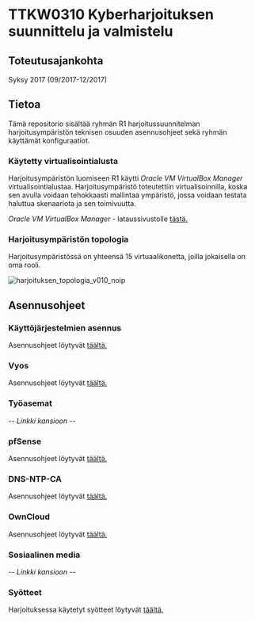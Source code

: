 # TTKW0310 Kyberharjoituksen suunnittelu ja valmistelu
## Toteutusajankohta

Syksy 2017 (09/2017-12/2017)

## Tietoa

Tämä repositorio sisältää ryhmän R1 harjoitussuunnitelman harjoitusympäristön teknisen osuuden asennusohjeet sekä ryhmän käyttämät konfiguraatiot.

### Käytetty virtualisointialusta

Harjoitusympäristön luomiseen R1 käytti *Oracle VM VirtualBox Manager* virtualisointialustaa. Harjoitusympäristö toteutettiin virtualisoinnilla, koska sen avulla voidaan tehokkaasti mallintaa ympäristö, jossa voidaan testata haluttua skenaariota ja sen toimivuutta.

*Oracle VM VirtualBox Manager* - lataussivustolle [tästä.](https://www.virtualbox.org/wiki/Downloads)

### Harjoitusympäristön topologia

Harjoitusympäristössä on yhteensä 15 virtuaalikonetta, joilla jokaisella on oma rooli.

![harjoituksen_topologia_v010_noip](https://user-images.githubusercontent.com/16650292/32935734-0c886860-cb7a-11e7-8ede-2724a242ad9b.png)

## Asennusohjeet

### Käyttöjärjestelmien asennus

Asennusohjeet löytyvät [täältä.](/Dokumentointi/OS)

### Vyos

Asennusohjeet löytyvät [täältä.](/Dokumentointi/Vyos)

### Työasemat

*-- Linkki kansioon --*

### pfSense

Asennusohjeet löytyvät [täältä.](/Dokumentointi/pfSense)

### DNS-NTP-CA

Asennusohjeet löytyvät [täältä.](/Dokumentointi/DNS-NTP-CA)

### OwnCloud

Asennusohjeet löytyvät [täältä.](/Dokumentointi/OwnCloud)

### Sosiaalinen media

*-- Linkki kansioon --*

### Syötteet

Harjoituksessa käytetyt syötteet löytyvät [täältä.](/Dokumentointi/Syotteet)

